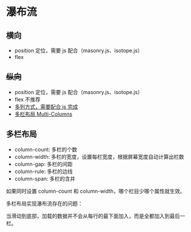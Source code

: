 # 瀑布流

## 横向

- position 定位，需要 js 配合（masonry.js、isotope.js）
- flex

## ~~纵向~~

- position 定位，需要 js 配合（masonry.js、isotope.js）
- flex 不推荐
- [多列方式，需要配合 js 完成](./纵向/1demo.html)
- [多栏布局 Multi-Columns](./纵向/2demo.html)

## 多栏布局

- column-count: 多栏的个数
- column-width: 多栏的宽度，设置每栏宽度，根据屏幕宽度自动计算出栏数
- column-gap: 多栏的间距
- column-rule: 多栏的边线
- column-span: 多栏的含并

如果同时设置 column-count 和 column-width，哪个栏目少哪个属性就生效。

多栏布局实现瀑布流存在的问题：

当滑动到底部，加载的数据并不会从每行的最下面加入，而是全都加入到最后一栏。
